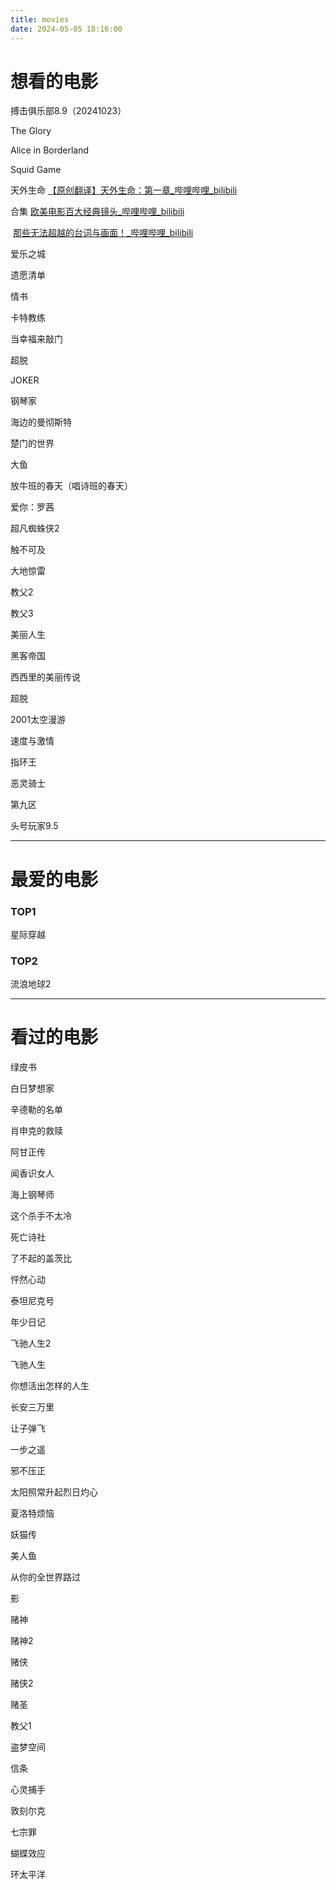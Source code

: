 ```yaml
---
title: movies
date: 2024-05-05 18:16:00
---
```


# 想看的电影

搏击俱乐部8.9（20241023）

The Glory

Alice in Borderland

Squid Game



天外生命		[【原创翻译】天外生命：第一章_哔哩哔哩_bilibili](https://www.bilibili.com/video/BV1vJ411n7kx/?spm_id_from=333.1007.top_right_bar_window_custom_collection.content.click&vd_source=851eb39e369398dfd488218128ad07b6)

合集		[欧美电影百大经典镜头_哔哩哔哩_bilibili](https://www.bilibili.com/video/BV1BD421J7Cb/?spm_id_from=333.999.0.0&vd_source=851eb39e369398dfd488218128ad07b6)

​			[那些无法超越的台词与画面！_哔哩哔哩_bilibili](https://www.bilibili.com/video/BV1y34y1s7x7/?spm_id_from=333.999.top_right_bar_window_custom_collection.content.click&vd_source=851eb39e369398dfd488218128ad07b6)

爱乐之城

遗愿清单

情书

卡特教练

当幸福来敲门

超脱

JOKER

钢琴家

海边的曼彻斯特

楚门的世界

大鱼

放牛班的春天（唱诗班的春天）

爱你：罗茜

超凡蜘蛛侠2

触不可及

大地惊雷

教父2

教父3

美丽人生

黑客帝国

西西里的美丽传说

超脱

2001太空漫游

速度与激情

指环王

恶灵骑士

第九区

头号玩家9.5











---

# 最爱的电影

### TOP1

星际穿越

### TOP2

流浪地球2





---

# 看过的电影

绿皮书

白日梦想家

辛德勒的名单

肖申克的救赎

阿甘正传

闻香识女人

海上钢琴师

这个杀手不太冷

死亡诗社

了不起的盖茨比

怦然心动

泰坦尼克号

年少日记

飞驰人生2

飞驰人生

你想活出怎样的人生

长安三万里

让子弹飞

一步之遥

邪不压正

太阳照常升起烈日灼心

夏洛特烦恼

妖猫传

美人鱼

从你的全世界路过

影

赌神

赌神2

赌侠

赌侠2

赌圣

教父1

盗梦空间

信条

心灵捕手

敦刻尔克

七宗罪

蝴蝶效应

环太平洋



